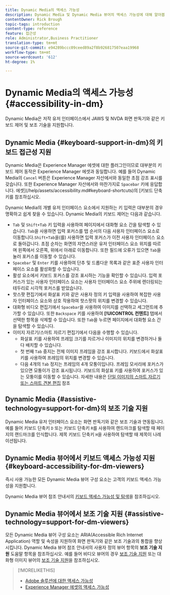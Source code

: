 ```yaml
---
title: Dynamic Media의 액세스 가능성
description: Dynamic Media 및 Dynamic Media 뷰어의 액세스 가능성에 대해 알아봅니다.
contentOwner: Rick Brough
topic-tags: introduction
content-type: reference
feature: 접근성
role: Administrator,Business Practitioner
translation-type: tm+mt
source-git-commit: e94289bccc09ceed89a2f8b926817507eaa19968
workflow-type: tm+mt
source-wordcount: '612'
ht-degree: 1%

---
```



# Dynamic Media의 액세스 가능성 {#accessibility-in-dm}

Dynamic Media은 저작 유저 인터페이스에서 JAWS 및 NVDA 화면 판독기와 같은 키보드 제어 및 보조 기술을 지원합니다.

## Dynamic Media {#keyboard-support-in-dm}의 키보드 접근성 지원

Dynamic Media은 Experience Manager 에셋에 대한 플러그인이므로 대부분의 키보드 제어 동작은 Experience Manager 에셋과 동일합니다. 예를 들어 Dynamic Media의 `Cancel` 버튼은 Experience Manager 자산에서와 동일한 초점 강조 표시를 갖습니다. 또한 Experience Manager 자산에서와 마찬가지로 `Spacebar` 키에 응답합니다. 에셋](/help/assets/accessibility.md#keyboard-shortcuts)의 [키보드 단축키를 참조하십시오.

Dynamic Media의 개별 유저 인터페이스 요소에서 지원하는 키 입력은 대부분의 경우 명확하고 쉽게 찾을 수 있습니다. Dynamic Media의 키보드 제어는 다음과 같습니다.

* `Tab` 및 `Shift+Tab` 키 입력을 사용하여 페이지에서 대화형 요소 간을 탐색할 수 있습니다.
`Tab`을 사용하면 입력 포커스를 탭 순서의 다음 사용자 인터페이스 요소로 이동합니다.`Shift+Tab`을(를) 사용하면 입력 포커스가 이전 사용자 인터페이스 요소로 돌아갑니다.
초점 순차는 화면의 자연스러운 유저 인터페이스 요소 위치를 따르며 왼쪽에서 오른쪽, 위에서 아래로 이동합니다. 또한 필드에 오류가 있으면 `Tab`을 눌러 포커스를 이동할 수 있습니다.
* `Spacebar` 및 `Enter` 키를 사용하여 단추 및 드롭다운 목록과 같은 표준 사용자 인터페이스 요소를 활성화할 수 있습니다.
* 활성 요소에서 키보드 포커스를 강조 표시하는 기능을 확인할 수 있습니다. 입력 포커스가 있는 사용자 인터페이스 요소는 사용자 인터페이스 요소 주위에 렌더링되는 테두리로 시각적 포커스를 받았습니다.
* 핫스팟 편집기에서 화살표 키와 같은 사용자 정의 키 입력을 사용하여 복잡한 사용자 인터페이스 요소와 상호 작용하여 핫스팟의 위치를 변경할 수 있습니다.
* 대화형 비디오 편집기에서 `Spacebar`을 사용하여 이미지를 선택하고 세그먼트에 추가할 수 있습니다. 또한 `Backspace` 키를 사용하여 **[!UICONTROL 컨텐트]** 탭에서 선택한 항목을 삭제할 수 있습니다. 또한 `Tab`을 누르면 페이지에서 대화형 요소 간을 탐색할 수 있습니다.
* 이미지 자르기/스마트 자르기 편집기에서 다음을 수행할 수 있습니다.
   * 화살표 키를 사용하여 프레임 크기를 자르거나 이미지의 위치를 변경하거나 둘 다 배치할 수 있습니다.
   * 첫 번째 `Tab` 중지는 전체 이미지 프레임을 강조 표시합니다. 키보드에서 화살표 키를 사용하여 프레임의 위치를 변경할 수 있습니다.
   * 다음 4개의 `Tab` 정지는 프레임의 4개 모퉁이입니다. 프레임 모서리에 포커스가 있으면 모퉁이가 강조 표시됩니다. 키보드의 화살표 키를 사용하여 포커스가 있는 모퉁이를 이동할 수 있습니다.
자세한 내용은 [단일 이미지의 스마트 자르기 또는 스마트 견본 편집](/help/assets/dynamic-media/image-profiles.md#editing-the-smart-crop-or-smart-swatch-of-a-single-image) 참조

<!-- Keyboarding is the same because Dynamic Media is using the same UI library (Coral 3 (AEM 6.5) or Coral Spectrum (in Skyline)) as entire AEM Assets.  -->

<!-- In the Hotspot editor, Dynamic Media lets you use arrow keys to control the position of a hot spot. See [Carousel Banners](/help/assets/dynamic-media/carousel-banners.md##adding-hotspots-or-image-maps-to-an-image-banner) or [Interactive Images](/help/assets/dynamic-media/interactive-images.md#adding-hotspots-to-an-image-banner)  -->

<!-- I think we should definitely mention this in the DM-specific area of documentation for keyboard support. -->

<!-- I would not get into much of details of specific keyboard support logic of these editors. One of the reasons - chances are that accessibility support will receive Phase2-like attention, with more holistic approach. -->

## Dynamic Media {#assistive-technology=support-for-dm}의 보조 기술 지원

Dynamic Media 유저 인터페이스 요소는 화면 판독기와 같은 보조 기술과 연동됩니다. 예를 들어 키보드 단축키 `D` 또는 키보드 단축키 `R`를 사용하여 랜드마크를 탐색할 때 페이지의 랜드마크를 인식합니다. 제목 키보드 단축키 `H`을 사용하여 탐색할 때 제목이 나레이션됩니다.

## Dynamic Media 뷰어에서 키보드 액세스 가능성 지원 {#keyboard-accessibility-for-dm-viewers}

즉시 사용 가능한 모든 Dynamic Media 뷰어 구성 요소는 고객의 키보드 액세스 가능성을 지원합니다.

Dynamic Media 뷰어 참조 안내서의 [키보드 액세스 가능성 및 탐색](https://experienceleague.adobe.com/docs/dynamic-media-developer-resources/library/c-keyboard-accessibility.html)을 참조하십시오.

## Dynamic Media 뷰어에서 보조 기술 지원 {#assistive-technology=support-for-dm-viewers}

모든 Dynamic Media 뷰어 구성 요소는 ARIA(Accessible Rich Internet Application) 역할 및 속성을 지원하여 화면 판독기와 같은 보조 기술과의 통합을 향상시킵니다.
Dynamic Media 뷰어 참조 안내서의 사용자 정의 뷰어 항목의 **보조 기술 지원** 도움말 항목을 참조하십시오. 예를 들어 비디오 뷰어의 경우 [보조 기술 지원](https://experienceleague.adobe.com/docs/dynamic-media-developer-resources/library/viewers-aem-assets-dmc/video/r-html5-video-viewer-20-assistive.html) 또는 대화형 이미지 뷰어의 [보조 기술 지원](https://experienceleague.adobe.com/docs/dynamic-media-developer-resources/library/viewers-for-aem-assets-only/interactive-images/c-html5-aem-interactive-image-assistive.html?lang=en#viewers-for-aem-assets-only)을 참조하십시오.

>[!MORELIKETHIS]
>
>* [Adobe 솔루션에 대한 액세스 가능성](https://www.adobe.com/accessibility.html)
>* [Experience Manager 에셋의 액세스 가능성](/help/assets/dynamic-media/accessibility-dm.md)

